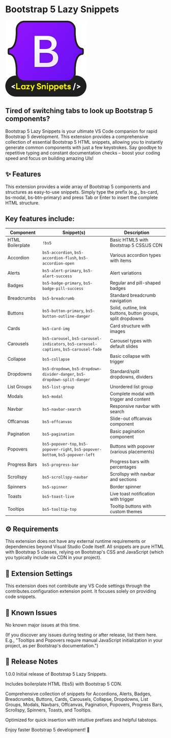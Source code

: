 # Bootstrap 5 Lazy Snippets

![Bootstrap 5 Lazy Snippets Logo](img/bootstrap-5-lazy-snippets-logo.png)

## Tired of switching tabs to look up Bootstrap 5 components? 

Bootstrap 5 Lazy Snippets is your ultimate VS Code companion for rapid Bootstrap 5 development. This extension provides a comprehensive collection of essential Bootstrap 5 HTML snippets, allowing you to instantly generate common components with just a few keystrokes. Say goodbye to repetitive typing and constant documentation checks – boost your coding speed and focus on building amazing UIs!

## ✨ Features

This extension provides a wide array of Bootstrap 5 components and structures as easy-to-use snippets. Simply type the prefix (e.g., bs-card, bs-modal, bs-btn-primary) and press Tab or Enter to insert the complete HTML structure.

## Key features include:

| **Component**     | **Snippet(s)**                                                                 | **Description** |
|-------------------|--------------------------------------------------------------------------------|-----------------|
| HTML Boilerplate  | `!bs5`                                                                         | Basic HTML5 with Bootstrap 5 CSS/JS CDN |
| Accordion         | `bs5-accordion`, `bs5-accordion-flush`, `bs5-accordion-open`                   | Various accordion types with items |
| Alerts            | `bs5-alert-primary`, `bs5-alert-success`                                       | Alert variations |
| Badges            | `bs5-badge-primary`, `bs5-badge-pill-success`                                  | Regular and pill-shaped badges |
| Breadcrumbs       | `bs5-breadcrumb`                                                               | Standard breadcrumb navigation |
| Buttons           | `bs5-button-primary`, `bs5-button-outline-danger`                              | Solid, outline, link buttons, button groups, split dropdowns |
| Cards             | `bs5-card-img`                                                                 | Card structure with images |
| Carousels         | `bs5-carousel`, `bs5-carousel-indicators`, `bs5-carousel-captions`, `bs5-carousel-fade` | Carousel types with default slides |
| Collapse          | `bs5-collapse`                                                                 | Basic collapse with trigger |
| Dropdowns         | `bs5-dropdown`, `bs5-dropdown-divider-danger`, `bs5-dropdown-split-danger`     | Standard/split dropdowns, dividers |
| List Groups       | `bs5-list-group`                                                               | Unordered list group |
| Modals            | `bs5-modal`                                                                    | Complete modal with trigger and content |
| Navbar            | `bs5-navbar-search`                                                            | Responsive navbar with search |
| Offcanvas         | `bs5-offcanvas`                                                                | Slide-out offcanvas component |
| Pagination        | `bs5-pagination`                                                               | Basic pagination component |
| Popovers          | `bs5-popover-top`, `bs5-popover-right`, `bs5-popover-bottom`, `bs5-popover-left` | Buttons with popover (various placements) |
| Progress Bars     | `bs5-progress-bar`                                                             | Progress bars with percentages |
| Scrollspy         | `bs5-scrollspy-navbar`                                                         | Scrollspy with navbar and sections |
| Spinners          | `bs5-spinner`                                                                  | Border spinner |
| Toasts            | `bs5-toast-live`                                                               | Live toast notification with trigger |
| Tooltips          | `bs5-tooltip-top`                                                              | Tooltip buttons with custom themes |

## ⚙️ Requirements

This extension does not have any external runtime requirements or dependencies beyond Visual Studio Code itself. All snippets are pure HTML with Bootstrap 5 classes, relying on Bootstrap's CSS and JavaScript (which you typically include via CDN in your project).

## 🔧 Extension Settings

This extension does not contribute any VS Code settings through the contributes.configuration extension point. It focuses solely on providing code snippets.

## 🐛 Known Issues

No known major issues at this time.

(If you discover any issues during testing or after release, list them here. E.g., "Tooltips and Popovers require manual JavaScript initialization in your project, as per Bootstrap's documentation.")

## 📝 Release Notes

1.0.0
Initial release of Bootstrap 5 Lazy Snippets.

Includes boilerplate HTML (!bs5) with Bootstrap 5 CDN.

Comprehensive collection of snippets for Accordions, Alerts, Badges, Breadcrumbs, Buttons, Cards, Carousels, Collapse, Dropdowns, List Groups, Modals, Navbars, Offcanvas, Pagination, Popovers, Progress Bars, Scrollspy, Spinners, Toasts, and Tooltips.

Optimized for quick insertion with intuitive prefixes and helpful tabstops.

Enjoy faster Bootstrap 5 development! 🚀